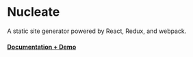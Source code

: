 # Nucleate

A static site generator powered by React, Redux, and webpack.

#### [Documentation + Demo](https://nucleatejs.github.io)
